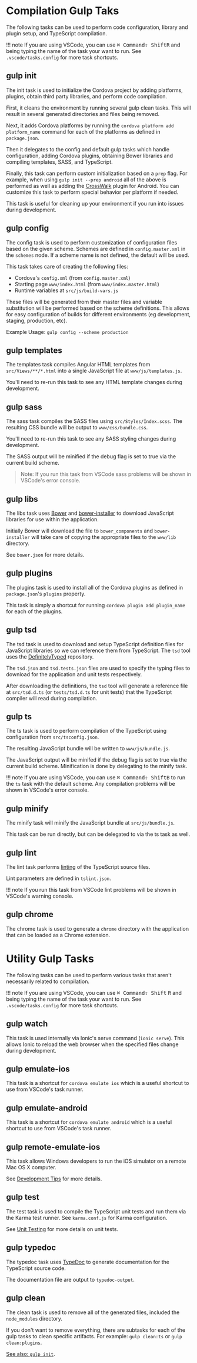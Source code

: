 # Compilation Gulp Taks

The following tasks can be used to perform code configuration, library and plugin setup, and TypeScript compilation.

!!! note
	If you are using VSCode, you can use <kbd>⌘ Command</kbd><kbd>⇧ Shift</kbd><kbd>R</kbd> and being typing the name of the task your want to run. See `.vscode/tasks.config` for more task shortcuts.

## gulp init

The init task is used to initialize the Cordova project by adding platforms, plugins, obtain third party libraries, and perform code compilation.

First, it cleans the environment by running several gulp clean tasks. This will result in several generated directories and files being removed.

Next, it adds Cordova platforms by running the `cordova platform add platform_name` command for each of the platforms as defined in `package.json`.

Then it delegates to the config and default gulp tasks which handle configuration, adding Cordova plugins, obtaining Bower libraries and compiling templates, SASS, and TypeScript.

Finally, this task can perform custom initialization based on a `prep` flag. For example, when using `gulp init --prep android` all of the above is performed as well as adding the [CrossWalk](https://crosswalk-project.org/) plugin for Android. You can customize this task to perform special behavior per platform if needed.

This task is useful for cleaning up your environment if you run into issues during development.

## gulp config

The config task is used to perform customization of configuration files based on the given scheme. Schemes are defined in `config.master.xml` in the `schemes` node. If a scheme name is not defined, the default will be used.

This task takes care of creating the following files:

* Cordova's `config.xml` (from `config.master.xml`)
* Starting page `www/index.html` (from `www/index.master.html`)
* Runtime variables at `src/js/build-vars.js`

These files will be generated from their master files and variable substitution will be performed based on the scheme definitions. This allows for easy configuration of builds for different environments (eg development, staging, production, etc).

Example Usage: `gulp config --scheme production`

## gulp templates

The templates task compiles Angular HTML templates from `src/Views/**/*.html` into a single JavaScript file at `www/js/templates.js`.

You'll need to re-run this task to see any HTML template changes during development.

## gulp sass

The sass task compiles the SASS files using `src/Styles/Index.scss`. The resulting CSS bundle will be output to `www/css/bundle.css`.

You'll need to re-run this task to see any SASS styling changes during development.

The SASS output will be minified if the debug flag is set to true via the current build scheme.

> Note: If you run this task from VSCode sass problems will be shown in VSCode's error console.

## gulp libs

The libs task uses [Bower](http://bower.io/) and [bower-installer](https://www.npmjs.com/package/bower-installer) to download JavaScript libraries for use within the application.

Initially Bower will download the file to `bower_components` and `bower-installer` will take care of copying the appropriate files to the `www/lib` directory.

See `bower.json` for more details.

## gulp plugins

The plugins task is used to install all of the Cordova plugins as defined in `package.json`'s `plugins` property.

This task is simply a shortcut for running `cordova plugin add plugin_name` for each of the plugins.

## gulp tsd

The tsd task is used to download and setup TypeScript definition files for JavaScript libraries so we can reference them from TypeScript. The `tsd` tool uses the [DefinitelyTyped](http://definitelytyped.org/) repository.

The `tsd.json` and `tsd.tests.json` files are used to specify the typing files to download for the application and unit tests respectively.

After downloading the definitions, the `tsd` tool will generate a reference file at `src/tsd.d.ts` (or `tests/tsd.d.ts` for unit tests) that the TypeScript compiler will read during compilation.

## gulp ts

The ts task is used to perform compilation of the TypeScript using configuration from `src/tsconfig.json`.

The resulting JavaScript bundle will be written to `www/js/bundle.js`.

The JavaScript output will be minifed if the debug flag is set to true via the current build scheme. Minification is done by delegating to the minify task.

!!! note
	If you are using VSCode, you can use <kbd>⌘ Command</kbd><kbd>⇧ Shift</kbd><kbd>B</kbd> to run the `ts` task with the default scheme. Any compilation problems will be shown in VSCode's error console.

## gulp minify

The minify task will minify the JavaScript bundle at `src/js/bundle.js`.

This task can be run directly, but can be delegated to via the ts task as well.

## gulp lint

The lint task performs [linting](https://en.wikipedia.org/wiki/Lint_(software)) of the TypeScript source files.

Lint parameters are defined in `tslint.json`.

!!! note
	If you run this task from VSCode lint problems will be shown in VSCode's warning console.

## gulp chrome

The chrome task is used to generate a `chrome` directory with the application that can be loaded as a Chrome extension.

# Utility Gulp Tasks

The following tasks can be used to perform various tasks that aren't necessarily related to compilation.

!!! note
	If you are using VSCode, you can use <kbd>⌘ Command</kbd><kbd>⇧ Shift</kbd> <kbd>R</kbd> and being typing the name of the task your want to run. See `.vscode/tasks.config` for more task shortcuts.

## gulp watch

This task is used internally via Ionic's serve command (`ionic serve`). This allows Ionic to reload the web browser when the specified files change during development.

## gulp emulate-ios

This task is a shortcut for `cordova emulate ios` which is a useful shortcut to use from VSCode's task runner.

## gulp emulate-android

This task is a shortcut for `cordova emulate android` which is a useful shortcut to use from VSCode's task runner.

## gulp remote-emulate-ios

This task allows Windows developers to run the iOS simulator on a remote Mac OS X computer.

See [Development Tips](development-tips.md#remote-emulate-ios) for more details.

## gulp test

The test task is used to compile the TypeScript unit tests and run them via the Karma test runner. See `karma.conf.js` for Karma configuration.

See [Unit Testing](unit-testing.md) for more details on unit tests.

## gulp typedoc

The typedoc task uses [TypeDoc](http://typedoc.io/) to generate documentation for the TypeScript source code.

The documentation file are output to `typedoc-output`.

## gulp clean

The clean task is used to remove all of the generated files, included the `node_modules` directory.

If you don't want to remove everything, there are subtasks for each of the gulp tasks to clean specific artifacts. For example: `gulp clean:ts` or `gulp clean:plugins`.

[See also: `gulp init`](gulp-tasks.md#gulp-init).